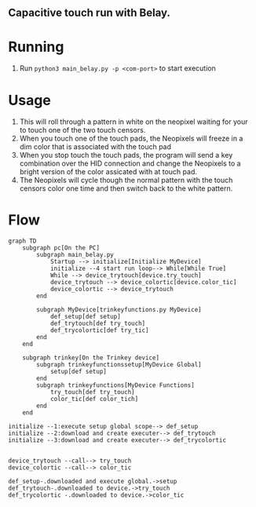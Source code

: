 ## Capacitive touch run with Belay.

# Running
1. Run `python3 main_belay.py -p <com-port>` to start execution

# Usage
1. This will roll through a pattern in white on the neopixel waiting for your to touch one of the two touch censors.
1. When you touch one of the touch pads, the Neopixels will freeze in a dim color that is associated with the touch pad
1. When you stop touch the touch pads, the program will send a key combination over the HID connection and change the Neopixels to a bright version of the color assicated with at touch pad.
1. The Neopixels will cycle though the normal pattern with the touch censors color one time and then switch back to the white pattern.

# Flow

```mermaid
graph TD
    subgraph pc[On the PC]
        subgraph main_belay.py
            Startup --> initialize[Initialize MyDevice]
            initialize --4 start run loop--> While[While True]
            While --> device_trytouch[device.try_touch]
            device_trytouch --> device_colortic[device.color_tic]
            device_colortic --> device_trytouch
        end

        subgraph MyDevice[trinkeyfunctions.py MyDevice]
            def_setup[def setup]
            def_trytouch[def try_touch]
            def_trycolortic[def try_tic]
        end
    end

    subgraph trinkey[On the Trinkey device]
        subgraph trinkeyfunctionssetup[MyDevice Global]
            setup[def setup]
        end
        subgraph trinkeyfunctions[MyDevice Functions]
            try_touch[def try_touch]
            color_tic[def color_tich]
        end
    end

initialize --1:execute setup global scope--> def_setup
initialize --2:download and create executer--> def_trytouch
initialize --3:download and create executer--> def_trycolortic


device_trytouch --call--> try_touch
device_colortic --call--> color_tic

def_setup-.downloaded and execute global.->setup
def_trytouch-.downloaded to device.->try_touch
def_trycolortic -.downloaded to device.->color_tic
```